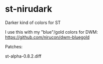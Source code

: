# st-nirudark
Darker kind of colors for ST

I use this with my "blue"/gold colors for DWM: https://github.com/nirucon/dwm-bluegold

Patches:

st-alpha-0.8.2.diff
